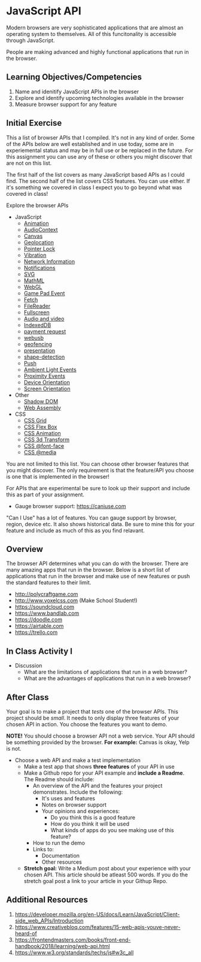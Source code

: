 # JavaScript API

Modern browsers are very sophisticated applications that are almost an operating system to themselves. All of this funcitonality is accessible through JavaScript. 

People are making advanced and highly functional applications that run in the browser. 

## Learning Objectives/Competencies

1. Name and idenitify JavaScript APIs in the browser
1. Explore and identify upcoming technologies available in the browser
1. Measure browser support for any feature

## Initial Exercise

This a list of browser APIs that I compiled. It's not in any kind of order. Some of the APIs below are well established and in use today, some are in experiemental status and may be in full use or be replaced in the future. For this assignment you can use any of these or others you might discover that are not on this list. 

The first half of the list covers as many JavaScript based APIs as I could find. The second half of the list covers CSS features. You can use either. If it's something we covered in class I expect you to go beyond what was covered in class!

Explore the browser APIs

- JavaScript
  - [Animation](https://developer.mozilla.org/en-US/docs/Web/API/Animation)
  - [AudioContext](https://developer.mozilla.org/en-US/docs/Web/API/AudioContext)
  - [Canvas](https://developer.mozilla.org/en-US/docs/Web/API/Canvas_API)
  - [Geolocation](https://developer.mozilla.org/en-US/docs/Web/API/Geolocation)
  - [Pointer Lock](https://developer.mozilla.org/en-US/docs/Web/API/Pointer_Lock_API)
  - [Vibration](https://developer.mozilla.org/en-US/docs/Web/API/Vibration_API)
  - [Network Information](https://developer.mozilla.org/en-US/docs/Web/API/Network_Information_API)
  - [Notifications](https://developer.mozilla.org/en-US/docs/Web/API/Notifications_API/Using_the_Notifications_API)
  - [SVG](https://developer.mozilla.org/en-US/docs/Web/SVG)
  - [MathML](https://developer.mozilla.org/en-US/docs/Web/MathML)
  - [WebGL](https://developer.mozilla.org/en-US/docs/Web/API/WebGL_API)
  - [Game Pad Event](https://developer.mozilla.org/en-US/docs/Web/API/GamepadEvent)
  - [Fetch](https://developer.mozilla.org/en-US/docs/Web/API/Fetch_API)
  - [FileReader](https://developer.mozilla.org/en-US/docs/Web/API/FileReader)
  - [Fullscreen](https://developer.mozilla.org/en-US/docs/Web/API/Fullscreen_API)
  - [Audio and video](https://developer.mozilla.org/en-US/docs/Web/Apps/Fundamentals/Audio_and_video_delivery)
  - [IndexedDB](https://developer.mozilla.org/en-US/docs/Web/API/IndexedDB_API)
  - [payment request](https://www.w3.org/TR/payment-request/)
  - [webusb](https://wicg.github.io/webusb/)
  - [geofencing](https://www.w3.org/TR/geofencing/)
  - [presentation](https://www.w3.org/TR/presentation-api/)
  - [shape-detection](https://wicg.github.io/shape-detection-api/)
  - [Push](https://developer.mozilla.org/en-US/docs/Web/API/Push_API)
  - [Ambient Light Events](https://developer.mozilla.org/en-US/docs/Web/API/Ambient_Light_Events)
  - [Proximity Events](https://developer.mozilla.org/en-US/docs/Web/API/Proximity_Events)
  - [Device Orientation](https://developer.mozilla.org/en-US/docs/Web/API/Detecting_device_orientation)
  - [Screen Orientation](https://developer.mozilla.org/en-US/docs/Web/API/CSS_Object_Model/Managing_screen_orientation)
- Other 
  - [Shadow DOM](https://developer.mozilla.org/en-US/docs/Web/Web_Components/Using_shadow_DOM)
  - [Web Assembly](https://webassembly.org)
- CSS 
  - [CSS Grid](https://developer.mozilla.org/en-US/docs/Glossary/Grid)
  - [CSS Flex Box](https://developer.mozilla.org/en-US/docs/Glossary/Flex)
  - [CSS Animation](https://developer.mozilla.org/en-US/docs/Web/CSS/CSS_Animations)
  - [CSS 3d Transform](https://css-tricks.com/almanac/properties/p/perspective/)
  - [CSS @font-face](https://developer.mozilla.org/en-US/docs/Web/CSS/@font-face)
  - [CSS @media](https://developer.mozilla.org/en-US/docs/Web/CSS/@media)
  
You are not limited to this list. You can choose other browser features that you might discover. The only requirement is that the feature/API you choose is one that is implemented in the browser!

For APIs that are experimental be sure to look up their support and include this as part of your assignment. 

- Gauge browser support: https://caniuse.com 

"Can I Use" has a lot of features. You can gauge support by browser, region, device etc. It also shows historical data. Be sure to mine this for your feature and include as much of this as you find relavant. 

## Overview

The browser API determines what you can do with the browser. There are many amazing apps that run in the browser.  Below is a short list of applications that run in the browser and make use of new features or push the standard features to their limit. 

- http://polycraftgame.com
- http://www.voxelcss.com (Make School Student!)
- https://soundcloud.com
- https://www.bandlab.com
- https://doodle.com
- https://airtable.com
- https://trello.com

## In Class Activity I

- Discussion
  - What are the limitations of applications that run in a web browser? 
  - What are the advantages of applications that run in a web browser?

## After Class

Your goal is to make a project that *tests* one of the browser APIs. This project should be *small*. It needs to only display three features of your chosen API in action. You choose the features you want to demo. 

**NOTE!** You should choose a browser API not a web service. Your API should be something provided by the browser. **For example:** Canvas is okay, Yelp is not. 

- Choose a web API and make a test implementation
  - Make a test app that shows **three features** of your API in use
  - Make a Github repo for your API example and **include a Readme**. The Readme should include:
    - An overview of the API and the features your project demonstrates. Include the following: 
      - It's uses and features
      - Notes on browser support
      - Your opinions and experiences:
        - Do you think this is a good feature
        - How do you think it will be used
        - What kinds of apps do you see making use of this feature?
    - How to run the demo
    - Links to: 
      - Documentation
      - Other resources
  - **Stretch goal:** Write a Medium post about your experience with your chosen API. This article should be atleast 500 words. If you do the stretch goal post a link to your article in your Githup Repo. 

## Additional Resources

1. https://developer.mozilla.org/en-US/docs/Learn/JavaScript/Client-side_web_APIs/Introduction
1. https://www.creativebloq.com/features/15-web-apis-youve-never-heard-of
1. https://frontendmasters.com/books/front-end-handbook/2018/learning/web-api.html
1. https://www.w3.org/standards/techs/js#w3c_all

